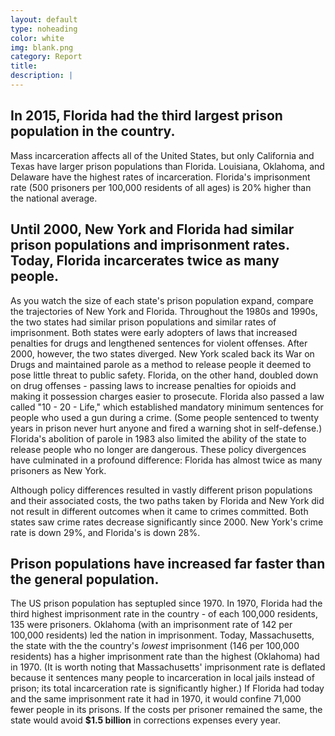 ```yaml
---
layout: default
type: noheading
color: white
img: blank.png
category: Report
title:
description: |
---
```


## In 2015, Florida had the third largest prison population in the country.
Mass incarceration affects all of the United States, but only California
and Texas have larger prison populations than Florida. Louisiana, Oklahoma,
and Delaware have the highest rates of incarceration. Florida's imprisonment rate
(500 prisoners per 100,000 residents of all ages) is 20% higher than the
national average.

## Until 2000, New York and Florida had similar prison populations and imprisonment rates. Today, Florida incarcerates twice as many people.
As you watch the size of each state's prison population expand,
compare the trajectories of New York and Florida. Throughout the 1980s and 1990s,
the two states had similar prison populations and similar rates of imprisonment.
Both states were early adopters of laws that increased penalties for drugs
and lengthened sentences for violent offenses. After 2000, however, the
two states diverged. New York scaled back its War on Drugs and maintained
parole as a method to release people it deemed to pose little threat to
public safety. Florida, on the other hand, doubled down on drug offenses -
passing laws to increase penalties for opioids and making it possession
charges easier to prosecute. Florida also passed a law called "10 - 20 - Life,"
which established mandatory minimum sentences for people who used a gun
during a crime. (Some people sentenced to twenty years in prison
never hurt anyone and fired a warning shot in self-defense.) Florida's abolition
of parole in 1983 also limited the ability of the state to release people
who no longer are dangerous. These policy divergences have culminated
in a profound difference: Florida has almost twice as many prisoners
as New York.

Although policy differences resulted in vastly different prison populations
and their associated costs, the two paths taken by Florida and New York
did not result in different outcomes when it came to crimes committed.
Both states saw crime rates decrease significantly since 2000. New York's
crime rate is down 29%, and Florida's is down 28%.

## Prison populations have increased far faster than the general population.
The US prison population has septupled since 1970. In 1970, Florida
had the third highest imprisonment rate in the country -
of each 100,000 residents, 135 were prisoners. Oklahoma (with an imprisonment rate of 142
per 100,000 residents) led the nation in imprisonment. Today, Massachusetts, the state
 with the the country's _lowest_ imprisonment (146 per 100,000 residents) has
a higher imprisonment rate than the highest (Oklahoma) had in 1970. (It is worth noting
that Massachusetts' imprisonment rate is deflated because it
sentences many people to incarceration in local jails instead of prison;
its total incarceration rate is significantly higher.) If Florida had today
and the same imprisonment rate it had in 1970, it would confine 71,000 fewer
people in its prisons. If the costs per prisoner remained the same, the state
would avoid **$1.5 billion** in corrections expenses every year.
